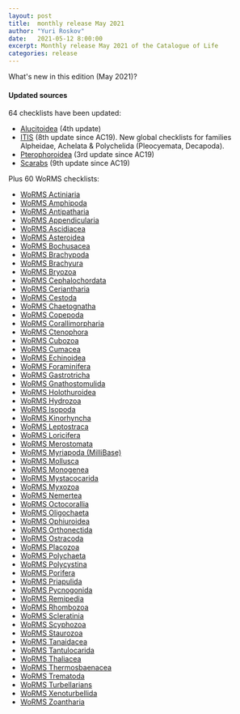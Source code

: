 ```yaml
---
layout: post
title:  monthly release May 2021
author: "Yuri Roskov"
date:   2021-05-12 8:00:00
excerpt: Monthly release May 2021 of the Catalogue of Life
categories: release
---
```


What's new in this edition (May 2021)?

#### Updated sources 

64 checklists have been updated:

 * [Alucitoidea](/data/dataset/2207) (4th update)
 * [ITIS](/data/dataset/2144) (8th update since AC19). New global checklists for families Alpheidae, Achelata & Polychelida (Pleocyemata, Decapoda).
 * [Pterophoroidea](/data/dataset/1199) (3rd update since AC19)
 * [Scarabs](/data/dataset/1027) (9th update since AC19)

Plus 60 WoRMS checklists:

 * [WoRMS Actiniaria](/data/dataset/1176)
 * [WoRMS Amphipoda](/data/dataset/1202)
 * [WoRMS Antipatharia](/data/dataset/1194)
 * [WoRMS Appendicularia](/data/dataset/1178)
 * [WoRMS Ascidiacea](/data/dataset/1186)
 * [WoRMS Asteroidea](/data/dataset/1095)
 * [WoRMS Bochusacea](/data/dataset/1086)
 * [WoRMS Brachypoda](/data/dataset/1087)
 * [WoRMS Brachyura](/data/dataset/1108)
 * [WoRMS Bryozoa](/data/dataset/1081)
 * [WoRMS Cephalochordata](/data/dataset/1154)
 * [WoRMS Ceriantharia](/data/dataset/1179)
 * [WoRMS Cestoda](/data/dataset/1127)
 * [WoRMS Chaetognatha](/data/dataset/1132)
 * [WoRMS Copepoda](/data/dataset/1191)
 * [WoRMS Corallimorpharia](/data/dataset/1195)
 * [WoRMS Ctenophora](/data/dataset/1180)
 * [WoRMS Cubozoa](/data/dataset/1181)
 * [WoRMS Cumacea](/data/dataset/1058)
 * [WoRMS Echinoidea](/data/dataset/1106)
 * [WoRMS Foraminifera](/data/dataset/1157)
 * [WoRMS Gastrotricha](/data/dataset/1122)
 * [WoRMS Gnathostomulida](/data/dataset/1125)
 * [WoRMS Holothuroidea](/data/dataset/1107)
 * [WoRMS Hydrozoa](/data/dataset/1112)
 * [WoRMS Isopoda](/data/dataset/1094)
 * [WoRMS Kinorhyncha](/data/dataset/1153)
 * [WoRMS Leptostraca](/data/dataset/1105)
 * [WoRMS Loricifera](/data/dataset/1182)
 * [WoRMS Merostomata](/data/dataset/1152)
 * [WoRMS Myriapoda (MilliBase)](/data/dataset/1200)
 * [WoRMS Mollusca](/data/dataset/1130)
 * [WoRMS Monogenea](/data/dataset/1126)
 * [WoRMS Mystacocarida](/data/dataset/1088)
 * [WoRMS Myxozoa](/data/dataset/1129)
 * [WoRMS Nemertea](/data/dataset/1085)
 * [WoRMS Octocorallia](/data/dataset/1131)
 * [WoRMS Oligochaeta](/data/dataset/1099)
 * [WoRMS Ophiuroidea](/data/dataset/1059)
 * [WoRMS Orthonectida](/data/dataset/1149)
 * [WoRMS Ostracoda](/data/dataset/1175)
 * [WoRMS Placozoa](/data/dataset/1123)
 * [WoRMS Polychaeta](/data/dataset/1090)
 * [WoRMS Polycystina](/data/dataset/1109)
 * [WoRMS Porifera](/data/dataset/1044)
 * [WoRMS Priapulida](/data/dataset/1124)
 * [WoRMS Pycnogonida](/data/dataset/1183)
 * [WoRMS Remipedia](/data/dataset/1091)
 * [WoRMS Rhombozoa](/data/dataset/1150)
 * [WoRMS Scleratinia](/data/dataset/1196)
 * [WoRMS Scyphozoa](/data/dataset/1188)
 * [WoRMS Staurozoa](/data/dataset/1184)
 * [WoRMS Tanaidacea](/data/dataset/1110)
 * [WoRMS Tantulocarida](/data/dataset/1092)
 * [WoRMS Thaliacea](/data/dataset/1185)
 * [WoRMS Thermosbaenacea](/data/dataset/1093)
 * [WoRMS Trematoda](/data/dataset/1128)
 * [WoRMS Turbellarians](/data/dataset/1193)
 * [WoRMS Xenoturbellida](/data/dataset/1100)
 * [WoRMS Zoantharia](/data/dataset/1197)
